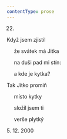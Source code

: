 ```yaml
---
contentType: prose
---
```


22.

Když jsem zjistil

     že svátek má Jitka

     na duši pad mi stín:

     a kde je kytka?

Tak Jitko promiň

     místo kytky

     složil jsem ti

     verše plytký

5\. 12. 2000

